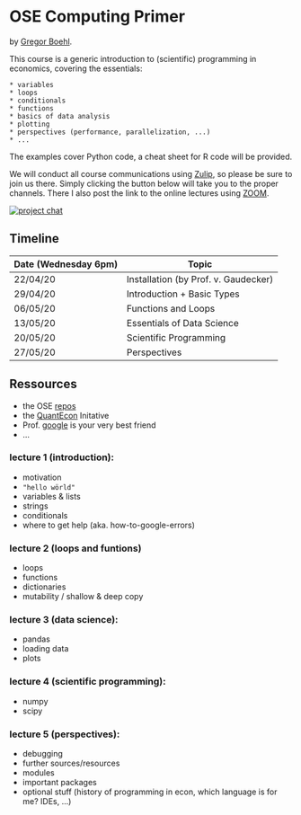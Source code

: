 OSE Computing Primer
====================

by [Gregor Boehl](https://gregorboehl.com).

This course is a generic introduction to (scientific) programming in economics, covering the essentials: 

    * variables
    * loops
    * conditionals
    * functions
    * basics of data analysis
    * plotting
    * perspectives (performance, parallelization, ...)
    * ...

The examples cover Python code, a cheat sheet for R code will be provided.

We will conduct all course communications using [Zulip](https://zulip.com/), so please be sure to join us there. Simply clicking the button below will take you to the proper channels. There I also post the link to the online lectures using [ZOOM](https://zoom.us/).

[![project chat](https://img.shields.io/badge/zulip-join_chat-brightgreen.svg)](https://bonn-econ-teaching.zulipchat.com)


Timeline
--------

| Date (Wednesday 6pm)     | Topic                                                     |
| ----------| --------------------------------------------------------- |
| 22/04/20  | Installation (by Prof. v. Gaudecker)                      |
| 29/04/20  | Introduction + Basic Types                                |
| 06/05/20  | Functions and Loops                                       |
| 13/05/20  | Essentials of Data Science                                |
| 20/05/20  | Scientific Programming                                    |
| 27/05/20  | Perspectives                                              |


Ressources
----------

* the OSE [repos](https://ose-resources.readthedocs.io/en/latest/miscellaneous.html)
* the [QuantEcon](https://python.quantecon.org/) Initative
* Prof. [google](https://google.com) is your very best friend 
* ...

### lecture 1 (introduction):

 * motivation
 * `"hello wörld"`
 * variables & lists
 * strings
 * conditionals
 * where to get help (aka. how-to-google-errors)

### lecture 2 (loops and funtions)

 * loops
 * functions
 * dictionaries
 * mutability / shallow & deep copy

### lecture 3 (data science):

 * pandas
 * loading data
 * plots

### lecture 4 (scientific programming):

 * numpy
 * scipy

### lecture 5 (perspectives):

 * debugging
 * further sources/resources
 * modules 
 * important packages
 * optional stuff (history of programming in econ, which language is for me? IDEs, ...)
